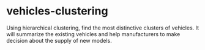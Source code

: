 # vehicles-clustering
Using hierarchical clustering, find the most distinctive clusters of vehicles. It will summarize the existing vehicles and help manufacturers to make decision about the supply of new models.
